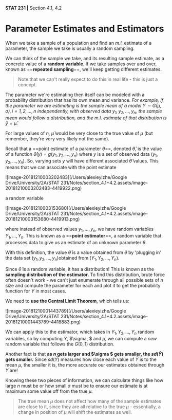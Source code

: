 __STAT 231 |__ Section 4.1, 4.2

# Parameter Estimates and Estimators

When we take a sample of a population and find an _m.l._ estimate of a parameter, the sample we take is usually a random sampling. 

We can think of the sample we take, and its resulting sample estimate, as a concrete value of a __random variable__. If we take samples over and over, known as ==__repeated sampling__==, we'll keep getting different estimates. 

> Note that we can't really expect to do this in real life - this is just a concept.

The parameter we're estimating then itself can be modeled with a probability distribution that has its own mean and variance. _For example, if the parameter we are estimating is the sample mean of a model $Y \sim G(\mu, \sigma), i = 1, 2, ..., n$ independently, with observed data $y_1, y_2, ..., y_n$, the sample mean would follow a distribution, and the m.l. estimate of that distribution is $\bar y = \hat \mu$._ 

For large values of $n$, $\hat \mu$ would be very close to the true value of $\mu$ (but remember, they're very very likely not the same).

Recall that a ==point estimate of a parameter $\theta$==, denoted $\hat\theta$, is the value of a function $\hat\theta(y) = g(y_1, y_2,...,y_n)$ where $y$ is a set of observed data $(y_1, y_2, ..., y_n)$. So, varying sets $y$ will have different associated $\hat \theta$ values. This means that we can associate with the point estimate

![image-20181210003202483](/Users/alexieyizhe/Google Drive/University/2A/STAT 231/Notes/section_4.1+4.2.assets/image-20181210003202483-4419922.png)

a random variable 

![image-20181210003153680](/Users/alexieyizhe/Google Drive/University/2A/STAT 231/Notes/section_4.1+4.2.assets/image-20181210003153680-4419913.png)

where instead of observed values $y_1, ..., y_n$, we have random variables $Y_1, ..., Y_n$. This is known as a ==__point estimator__==, a random variable that processes data to give us an estimate of an unknown parameter $\theta$.

With this definition, the value $\hat \theta​$ is a value obtained from $\tilde \theta​$ by 'plugging in' the data set $(y_1, y_2, ..., y_n)​$ obtained from $(Y_1, Y_2, ..., Y_n)​$.

Since $\tilde \theta$ is a random variable, it has a distribution! This is known as the __sampling distribution of the estimator.__ To find this distribution, brute force often doesn't work - we can't just enumerate through all possible sets of $n$ size and compute the parameter for each and plot it to get the probability function for $Y$ in most cases. 

We need to __use the Central Limit Theorem__, which tells us:

![image-20181210001443789](/Users/alexieyizhe/Google Drive/University/2A/STAT 231/Notes/section_4.1+4.2.assets/image-20181210001443789-4418883.png)

We can apply this to the estimator, which takes in $Y_1, Y_2, ..., Y_n$ random variables, so by computing $\bar Y$, $\sigma, $ and $\mu$, we can compute a _new_ random variable that follows the $G(0, 1)$ distribution. 

Another fact is that __as $n$ gets larger and $\sigma $ gets smaller, the $sd(\bar Y)$ gets smaller.__ Since $sd(\bar Y)$ measures how close each value of $\bar Y$ is to the mean $\mu$,  the smaller it is, the more accurate our estimates obtained through $Y$ are!

Knowing these two pieces of information, we can calculate things like how large $n$ must be or how small $\sigma$ must be to ensure our estimate is at maximum some value off from the true $\mu$. 

> The true mean $\mu$ does not affect how many of the sample estimates are close to it, since they are all relative to the true $\mu$ - essentially, a change in position of $\mu$ will shift the estimates as well.